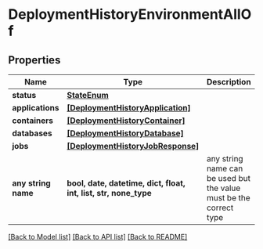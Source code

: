 # DeploymentHistoryEnvironmentAllOf


## Properties
Name | Type | Description | Notes
------------ | ------------- | ------------- | -------------
**status** | [**StateEnum**](StateEnum.md) |  | [optional] 
**applications** | [**[DeploymentHistoryApplication]**](DeploymentHistoryApplication.md) |  | [optional] 
**containers** | [**[DeploymentHistoryContainer]**](DeploymentHistoryContainer.md) |  | [optional] 
**databases** | [**[DeploymentHistoryDatabase]**](DeploymentHistoryDatabase.md) |  | [optional] 
**jobs** | [**[DeploymentHistoryJobResponse]**](DeploymentHistoryJobResponse.md) |  | [optional] 
**any string name** | **bool, date, datetime, dict, float, int, list, str, none_type** | any string name can be used but the value must be the correct type | [optional]

[[Back to Model list]](../README.md#documentation-for-models) [[Back to API list]](../README.md#documentation-for-api-endpoints) [[Back to README]](../README.md)


